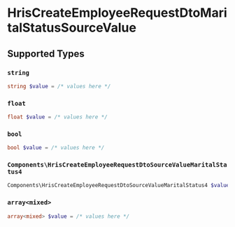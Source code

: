 # HrisCreateEmployeeRequestDtoMaritalStatusSourceValue


## Supported Types

### `string`

```php
string $value = /* values here */
```

### `float`

```php
float $value = /* values here */
```

### `bool`

```php
bool $value = /* values here */
```

### `Components\HrisCreateEmployeeRequestDtoSourceValueMaritalStatus4`

```php
Components\HrisCreateEmployeeRequestDtoSourceValueMaritalStatus4 $value = /* values here */
```

### `array<mixed>`

```php
array<mixed> $value = /* values here */
```

